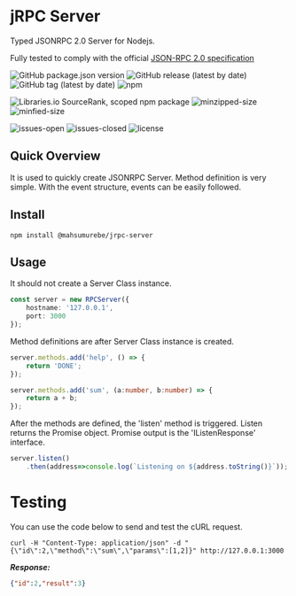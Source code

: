 # jRPC Server

Typed JSONRPC 2.0 Server for Nodejs.

Fully tested to comply with the official [JSON-RPC 2.0 specification](https://www.jsonrpc.org/specification)

![GitHub package.json version](https://img.shields.io/github/package-json/v/mahsumurebe/jrpc-server?style=for-the-badge)
![GitHub release (latest by date)](https://img.shields.io/github/v/release/mahsumurebe/jrpc-server?style=for-the-badge)
![GitHub tag (latest by date)](https://img.shields.io/github/v/tag/mahsumurebe/jrpc-server?style=for-the-badge)
![npm](https://img.shields.io/npm/dt/@mahsumurebe/jrpc-server?style=for-the-badge)

![Libraries.io SourceRank, scoped npm package](https://img.shields.io/librariesio/sourcerank/npm/@mahsumurebe/jrpc-server?style=for-the-badge)
![minzipped-size](https://img.shields.io/bundlephobia/minzip/@mahsumurebe/jrpc-server/1.1.3?style=for-the-badge)
![minfied-size](https://img.shields.io/bundlephobia/min/@mahsumurebe/jrpc-server/1.1.3?style=for-the-badge)

![issues-open](https://img.shields.io/github/issues/mahsumurebe/jrpc-server?style=for-the-badge)
![issues-closed](https://img.shields.io/github/issues-closed/mahsumurebe/jrpc-server?style=for-the-badge)
![license](https://img.shields.io/github/license/mahsumurebe/jrpc-server?style=for-the-badge)

## Quick Overview

It is used to quickly create JSONRPC Server. Method definition is very simple. With the event structure, events can be easily followed.

## Install
```
npm install @mahsumurebe/jrpc-server
```

## Usage

It should not create a Server Class instance.

```typescript
const server = new RPCServer({
    hostname: '127.0.0.1',
    port: 3000
});
```

Method definitions are after Server Class instance is created.

```typescript
server.methods.add('help', () => {
    return 'DONE';
});

server.methods.add('sum', (a:number, b:number) => {
    return a + b;
});
```

After the methods are defined, the 'listen' method is triggered.
Listen returns the Promise object.
Promise output is the 'IListenResponse' interface.

```typescript
server.listen()
    .then(address=>console.log(`Listening on ${address.toString()}`));
```

# Testing

You can use the code below to send and test the cURL request.

```shell script
curl -H "Content-Type: application/json" -d "{\"id\":2,\"method\":\"sum\",\"params\":[1,2]}" http://127.0.0.1:3000
```
***Response:***
```json
{"id":2,"result":3}
```

